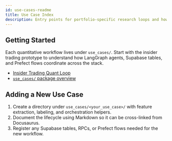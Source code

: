 ```yaml
---
id: use-cases-readme
title: Use Case Index
description: Entry points for portfolio-specific research loops and how to adapt them.
---
```


## Getting Started

Each quantitative workflow lives under `use_cases/`. Start with the insider trading prototype to understand how LangGraph agents,
Supabase tables, and Prefect flows coordinate across the stack.

- [Insider Trading Quant Loop](../../use_cases/insider_trading/Agentic%20Quant%20Loop.md)
- [`use_cases/` package overview](../../use_cases/README.md)

## Adding a New Use Case

1. Create a directory under `use_cases/<your_use_case>/` with feature extraction, labeling, and orchestration helpers.
2. Document the lifecycle using Markdown so it can be cross-linked from Docusaurus.
3. Register any Supabase tables, RPCs, or Prefect flows needed for the new workflow.

